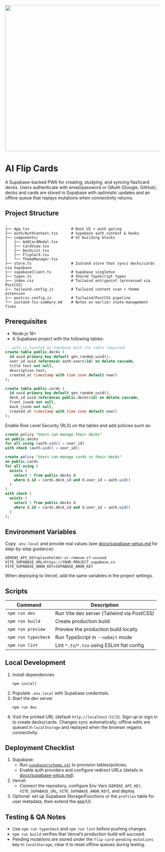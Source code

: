 <div align="center">
  <img width="1200" height="475" alt="GHBanner" src="https://github.com/user-attachments/assets/0aa67016-6eaf-458a-adb2-6e31a0763ed6" />
</div>

# AI Flip Cards

A Supabase-backed PWA for creating, studying, and syncing flashcard decks. Users authenticate with email/password or OAuth (Google, GitHub); decks and cards are stored in Supabase with optimistic updates and an offline queue that replays mutations when connectivity returns.

## Project Structure

```
.
├── App.tsx                   # Root UI + auth gating
├── auth/AuthContext.tsx      # Supabase auth context & hooks
├── components/               # UI building blocks
│   ├── AddCardModal.tsx
│   ├── CardView.tsx
│   ├── DeckList.tsx
│   ├── FlipCard.tsx
│   └── ThemeManager.tsx
├── store.ts                  # Zustand store that syncs decks/cards via Supabase
├── supabaseClient.ts         # Supabase singleton
├── types.ts                  # Shared TypeScript types
├── index.css                 # Tailwind entrypoint (processed via PostCSS)
├── tailwind.config.js        # Tailwind content scan + theme extension
├── postcss.config.js         # Tailwind/PostCSS pipeline
└── zustand-fix-summary.md    # Notes on earlier state-management fixes
```

## Prerequisites

- Node.js 18+
- A Supabase project with the following tables:

```sql
-- auth is handled by Supabase Auth (no table required)
create table public.decks (
  id uuid primary key default gen_random_uuid(),
  user_id uuid references auth.users(id) on delete cascade,
  title text not null,
  description text,
  created_at timestamp with time zone default now()
);

create table public.cards (
  id uuid primary key default gen_random_uuid(),
  deck_id uuid references public.decks(id) on delete cascade,
  front jsonb not null,
  back jsonb not null,
  created_at timestamp with time zone default now()
);
```

Enable Row Level Security (RLS) on the tables and add policies such as:

```sql
create policy "Users can manage their decks"
on public.decks
for all using (auth.uid() = user_id)
with check (auth.uid() = user_id);

create policy "Users can manage cards in their decks"
on public.cards
for all using (
  exists (
    select 1 from public.decks d
    where d.id = cards.deck_id and d.user_id = auth.uid()
  )
)
with check (
  exists (
    select 1 from public.decks d
    where d.id = cards.deck_id and d.user_id = auth.uid()
  )
);
```

## Environment Variables

Copy `.env.local` and provide real values (see [docs/supabase-setup.md](docs/supabase-setup.md) for step-by-step guidance):

```
GEMINI_API_KEY=placeholder-or-remove-if-unused
VITE_SUPABASE_URL=https://YOUR-PROJECT.supabase.co
VITE_SUPABASE_ANON_KEY=SUPABASE_ANON_KEY
```

When deploying to Vercel, add the same variables in the project settings.

## Scripts

| Command              | Description                                 |
| -------------------- | ------------------------------------------- |
| `npm run dev`        | Run Vite dev server (Tailwind via PostCSS)  |
| `npm run build`      | Create production build                     |
| `npm run preview`    | Preview the production build locally        |
| `npm run typecheck`  | Run TypeScript in `--noEmit` mode           |
| `npm run lint`       | Lint `*.ts`/`*.tsx` using ESLint flat config |

## Local Development

1. Install dependencies  
   ```bash
   npm install
   ```
2. Populate `.env.local` with Supabase credentials.
3. Start the dev server  
   ```bash
   npm run dev
   ```
4. Visit the printed URL (default `http://localhost:5173`). Sign up or sign in to create decks/cards. Changes sync automatically; offline edits are queued in `localStorage` and replayed when the browser regains connectivity.

## Deployment Checklist

1. Supabase:
   - Run [`supabase/schema.sql`](supabase/schema.sql) to provision tables/policies.
   - Enable auth providers and configure redirect URLs (details in [docs/supabase-setup.md](docs/supabase-setup.md)).
2. Vercel:
   - Connect the repository, configure Env Vars (`GEMINI_API_KEY`, `VITE_SUPABASE_URL`, `VITE_SUPABASE_ANON_KEY`), and deploy.
3. Optional: set up Supabase Storage/Functions or the `profiles` table for user metadata, then extend the app/UI.

## Testing & QA Notes

- Use `npm run typecheck` and `npm run lint` before pushing changes.
- `npm run build` verifies that Vercel’s production build will succeed.
- Pending mutations are stored under the `flip-card-pending-mutations` key in `localStorage`; clear it to reset offline queues during testing.
